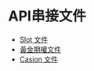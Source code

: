 # API串接文件

* [Slot 文件](slot/api.md)
* [黃金期權文件](golden-option/api.pdf)
* [Casion 文件](casino/casino-api.md)